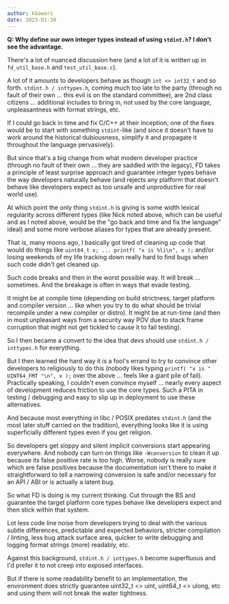 ```yaml
---
author: kbowers
date: 2023-01-30
---
```


**Q: Why define our own integer types instead of using `stdint.h`? I
don't see the advantage.**

There's a lot of nuanced discussion here (and a lot of it is written up
in `fd_util_base.h` and `test_util_base.c`).

A lot of it amounts to developers behave as though `int <> int32_t` and
so forth. `stdint.h / inttypes.h`, coming much too late to the party
(through no fault of their own ... this evil is on the standard
committee), are 2nd class citizens ... additional includes to bring in,
not used by the core language, unpleasantness with format strings, etc.

If I could go back in time and fix C/C++ at their inception, one of the
fixes would be to start with something `stdint`-like (and since it
doesn't have to work around the historical dubiousness, simplify it and
propagate it throughout the language pervasively).

But since that's a big change from what modern developer practice
(through no fault of their own ... they are saddled with the legacy), FD
takes a principle of least surprise approach and guarantee integer types
behave the way developers naturally behave (and rejects any platform
that doesn't behave like developers expect as too unsafe and
unproductive for real world use).

At which point the only thing `stdint.h` is giving is some width lexical
regularity across different types (like Nick noted above, which can be
useful and as I noted above, would be the "go back and time and fix the
language" ideal) and some more verbose aliases for types that are
already present.

That is, many moons ago, I basically got tired of cleaning up code that
would do things like `uint64_t x; ... printf( "x is %li\n", x );` and/or
losing weekends of my life tracking down really hard to find bugs when
such code didn't get cleaned up.

Such code breaks and then in the worst possible way. It will break ...
sometimes. And the breakage is often in ways that evade testing.

It might be at compile time (depending on build strictness, target
platform and compiler version ... like when you try to do what should be
trivial recompile under a new compiler or distro). It might be at
run-time (and then in most unpleasant ways from a security way POV due
to stack frame corruption that might not get tickled to cause it to fail
testing).

So I then became a convert to the idea that devs should use `stdint.h /
inttypes.h` for everything.

But I then learned the hard way it is a fool's errand to try to convince
other developers to religiously to do this (nobody likes typing `printf(
"x is " UINT64_FMT "\n", x );` over the above ... feels like a giant
pile of fail). Practically speaking, I couldn't even convince myself ...
nearly every aspect of development reduces friction to use the core
types. Such a PITA in testing / debugging and easy to slip up in
deployment to use these alternatives.

And because most everything in libc / POSIX predates `stdint.h` (and the
most later stuff carried on the tradition), everything looks like it is
using superficially different types even if you get religion.

So developers get sloppy and silent implicit conversions start appearing
everywhere. And nobody can turn on things like `-Wconversion` to clean
it up because its false positive rate is too high. Worse, nobody is
really sure which are false positives because the documentation isn't
there to make it straightforward to tell a narrowing conversion is safe
and/or necessary for an API / ABI or is actually a latent bug.

So what FD is doing is my current thinking. Cut through the BS and
guarantee the target platform core types behave like developers expect
and then stick within that system.

Lot less code line noise from developers trying to deal with the various
subtle differences, predictable and expected behaviors, stricter
compilation / linting, less bug attack surface area, quicker to write
debugging and logging format strings (more) readably, etc.

Against this background, `stdint.h / inttypes.h` become superfluous and
I'd prefer it to not creep into exposed interfaces.

But if there is some readability benefit to an implementation, the
environment does strictly guarantee uint32_t <> uint, uint64_t <> ulong,
etc and using them will not break the water tightness.
